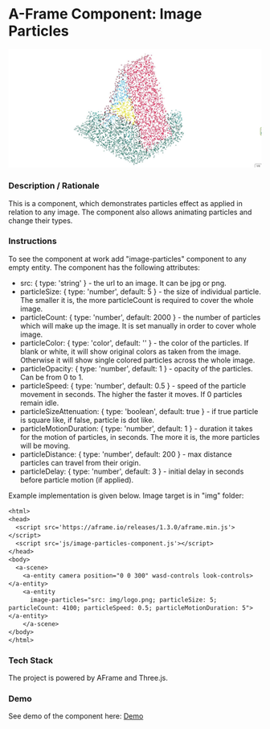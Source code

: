 # A-Frame Component: Image Particles
<img alt="Screenshot" src="img/screenshot.jpg" width="600">

### **Description / Rationale**
This is a component, which demonstrates particles effect as applied in relation to any image. The component also allows animating particles and change their types.   

### **Instructions**
To see the component at work add "image-particles" component to any empty entity. The component has the following attributes: 

* src: { type: 'string' } - the url to an image. It can be jpg or png.
* particleSize: { type: 'number', default: 5 } - the size of individual particle. The smaller it is, the more particleCount is required to cover the whole image. 
* particleCount: { type: 'number', default: 2000 } - the number of particles which will make up the image. It is set manually in order to cover whole image. 
* particleColor: { type: 'color', default: '' } - the color of the particles. If blank or white, it will show original colors as taken from the image. Otherwise it will show single colored particles across the whole image.
* particleOpacity: { type: 'number', default: 1 } - opacity of the particles. Can be from 0 to 1.
* particleSpeed: { type: 'number', default: 0.5 } - speed of the particle movement in seconds. The higher the faster it moves. If 0 particles remain idle. 
* particleSizeAttenuation: { type: 'boolean', default: true } - if true particle is square like, if false, particle is dot like.
* particleMotionDuration: { type: 'number', default: 1 } - duration it takes for the motion of particles, in seconds. The more it is, the more particles will be moving.
* particleDistance: { type: 'number', default: 200 } - max distance particles can travel from their origin. 
* particleDelay: { type: 'number', default: 3 } - initial delay in seconds before particle motion (if applied).

Example implementation is given below. Image target is in "img" folder:
```
<html>
<head>
  <script src='https://aframe.io/releases/1.3.0/aframe.min.js'></script>
  <script src='js/image-particles-component.js'></script>
</head>
<body>
  <a-scene>
    <a-entity camera position="0 0 300" wasd-controls look-controls></a-entity>
    <a-entity
      image-particles="src: img/logo.png; particleSize: 5; particleCount: 4100; particleSpeed: 0.5; particleMotionDuration: 5"></a-entity>
    </a-scene>
</body>
</html>
```


### **Tech Stack**
The project is powered by AFrame and Three.js. 

### **Demo**
See demo of the component here: [Demo](https://img-particles.glitch.me/)
